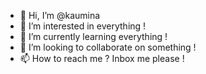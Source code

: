 - 👋 Hi, I’m @kaumina
- 👀 I’m interested in everything !
- 🌱 I’m currently learning everything ! 
- 💞️ I’m looking to collaborate on something !
- 📫 How to reach me ? Inbox me please !

<!---
kaumina/kaumina is a ✨ special ✨ repository because its `README.md` (this file) appears on your GitHub profile.
You can click the Preview link to take a look at your changes.
--->
